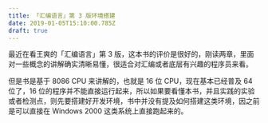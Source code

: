 ```yaml
---
title: 「汇编语言」第 3 版环境搭建
date: 2019-01-05T15:10:00.785Z
draft: true
---
```

最近在看王爽的「汇编语言」第 3 版，这本书的评价是很好的，刚读两章，里面对一些概念的讲解确实清晰易懂，很适合对汇编或者底层有兴趣的程序员来看。

但是书是基于 8086 CPU 来讲解的，也就是 16 位 CPU，现在基本已经普及 64 位了，16 位的程序并不能直接运行起来，所以如果要看懂本书，并且实践的实验或者检测点，则先要搭建好开发环境，书中并没有提及如何搭建这类环境，因之前是可以直接在 Windows 2000 这类系统上直接跑起来的。
